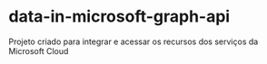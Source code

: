 # data-in-microsoft-graph-api
Projeto criado para integrar e acessar os recursos dos serviços da Microsoft Cloud

